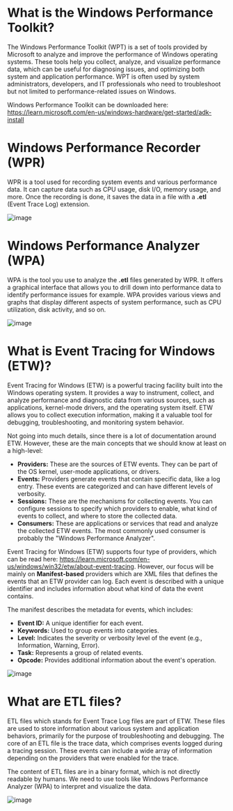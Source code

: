 # What is the Windows Performance Toolkit?

The Windows Performance Toolkit (WPT) is a set of tools provided by Microsoft to analyze and improve the performance of Windows operating systems. These tools help you collect, analyze, and visualize performance data, which can be useful for diagnosing issues, and optimizing both system and application performance. WPT is often used by system administrators, developers, and IT professionals who need to troubleshoot but not limited to performance-related issues on Windows.

Windows Performance Toolkit can be downloaded here: https://learn.microsoft.com/en-us/windows-hardware/get-started/adk-install

# Windows Performance Recorder (WPR)

WPR is a tool used for recording system events and various performance data. It can capture data such as CPU usage, disk I/O, memory usage, and more. Once the recording is done, it saves the data in a file with a **.etl** (Event Trace Log) extension.

![image](https://github.com/DebugPrivilege/InsightEngineering/assets/63166600/a4afe1f8-0f02-40fc-b6a6-e9d37b710804)

# Windows Performance Analyzer (WPA)

WPA is the tool you use to analyze the **.etl** files generated by WPR. It offers a graphical interface that allows you to drill down into performance data to identify performance issues for example. WPA provides various views and graphs that display different aspects of system performance, such as CPU utilization, disk activity, and so on.

![image](https://github.com/DebugPrivilege/InsightEngineering/assets/63166600/9edc0829-4f02-4389-9bec-aad36e11c735)

# What is Event Tracing for Windows (ETW)?

Event Tracing for Windows (ETW) is a powerful tracing facility built into the Windows operating system. It provides a way to instrument, collect, and analyze performance and diagnostic data from various sources, such as applications, kernel-mode drivers, and the operating system itself. ETW allows you to collect execution information, making it a valuable tool for debugging, troubleshooting, and monitoring system behavior.

Not going into much details, since there is a lot of documentation around ETW. However, these are the main concepts that we should know at least on a high-level:

- **Providers:** These are the sources of ETW events. They can be part of the OS kernel, user-mode applications, or drivers.
- **Events:** Providers generate events that contain specific data, like a log entry. These events are categorized and can have different levels of verbosity.
- **Sessions:** These are the mechanisms for collecting events. You can configure sessions to specify which providers to enable, what kind of events to collect, and where to store the collected data.
- **Consumers:** These are applications or services that read and analyze the collected ETW events. The most commonly used consumer is probably the "Windows Performance Analyzer".

Event Tracing for Windows (ETW) supports four type of providers, which can be read here: https://learn.microsoft.com/en-us/windows/win32/etw/about-event-tracing. However, our focus will be mainly on **Manifest-based** providers which are XML files that defines the events that an ETW provider can log. Each event is described with a unique identifier and includes information about what kind of data the event contains.

The manifest describes the metadata for events, which includes:

- **Event ID:** A unique identifier for each event.
- **Keywords:** Used to group events into categories.
- **Level:** Indicates the severity or verbosity level of the event (e.g., Information, Warning, Error).
- **Task:** Represents a group of related events.
- **Opcode:** Provides additional information about the event's operation.

![image](https://github.com/DebugPrivilege/InsightEngineering/assets/63166600/3ce15fdf-16e6-4dad-9363-bafb4fddb4f7)


# What are ETL files?

ETL files which stands for Event Trace Log files are part of ETW. These files are used to store information about various system and application behaviors, primarily for the purpose of troubleshooting and debugging. The core of an ETL file is the trace data, which comprises events logged during a tracing session. These events can include a wide array of information depending on the providers that were enabled for the trace.

The content of ETL files are in a binary format, which is not directly readable by humans. We need to use tools like Windows Performance Analyzer (WPA) to interpret and visualize the data.

![image](https://github.com/DebugPrivilege/InsightEngineering/assets/63166600/0471c54d-bc9a-44b8-b92e-49b287f87630)
